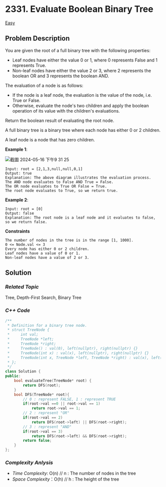 # 2331. Evaluate Boolean Binary Tree
[Easy]()

## Problem Description

You are given the root of a full binary tree with the following properties:

  - Leaf nodes have either the value 0 or 1, where 0 represents False and 1 represents True.
  - Non-leaf nodes have either the value 2 or 3, where 2 represents the boolean OR and 3 represents the boolean AND.

The evaluation of a node is as follows:

  - If the node is a leaf node, the evaluation is the value of the node, i.e. True or False.
  - Otherwise, evaluate the node's two children and apply the boolean operation of its value with the children's evaluations.

Return the boolean result of evaluating the root node.

A full binary tree is a binary tree where each node has either 0 or 2 children.

A leaf node is a node that has zero children.


**Example 1**:

![截圖 2024-05-16 下午9 31 25](https://github.com/Eddiecc06/LeetCode/assets/18256877/e2ca1cb0-2cbc-448b-8729-c1e8dd3287c4)

```
Input: root = [2,1,3,null,null,0,1]
Output: true
Explanation: The above diagram illustrates the evaluation process.
The AND node evaluates to False AND True = False.
The OR node evaluates to True OR False = True.
The root node evaluates to True, so we return true.
```
**Example 2**:
```
Input: root = [0]
Output: false
Explanation: The root node is a leaf node and it evaluates to false, so we return false.
```

**Constraints**
```
The number of nodes in the tree is in the range [1, 1000].
0 <= Node.val <= 3
Every node has either 0 or 2 children.
Leaf nodes have a value of 0 or 1.
Non-leaf nodes have a value of 2 or 3.
```

## Solution

### _Related Topic_
   Tree, Depth-First Search, Binary Tree


### _C++ Code_
```cpp
/**
 * Definition for a binary tree node.
 * struct TreeNode {
 *     int val;
 *     TreeNode *left;
 *     TreeNode *right;
 *     TreeNode() : val(0), left(nullptr), right(nullptr) {}
 *     TreeNode(int x) : val(x), left(nullptr), right(nullptr) {}
 *     TreeNode(int x, TreeNode *left, TreeNode *right) : val(x), left(left), right(right) {}
 * };
 */
class Solution {
public:
    bool evaluateTree(TreeNode* root) {
        return DFS(root);
    }
    bool DFS(TreeNode* root){
        // 0 : represent FALSE, 1 : represent TRUE
        if(root->val ==0 || root->val == 1)
            return root->val == 1;
        // 2 : represent "OR"
        if(root->val == 2)
            return DFS(root->left) || DFS(root->right);
        // 3 : represent "AND"
        if(root->val == 3)
            return DFS(root->left) && DFS(root->right);
        return false;
    }
};
```

### _Complexity Anlysis_
- _Time Complexity_: O(n) // n : The number of nodes in the tree
- _Space Complexity_：O(h) // h : The height of the tree
